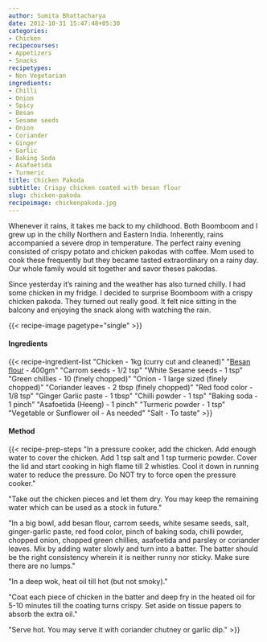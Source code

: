 ```yaml
---
author: Sumita Bhattacharya
date: 2012-10-31 15:47:48+05:30
categories:
- Chicken
recipecourses:
- Appetizers
- Snacks
recipetypes:
- Non Vegetarian
ingredients:
- Chilli
- Onion
- Spicy
- Besan
- Sesame seeds
- Onion
- Coriander
- Ginger
- Garlic
- Baking Soda
- Asafoetida
- Turmeric
title: Chicken Pakoda
subtitle: Crispy chicken coated with besan flour
slug: chicken-pakoda
recipeimage: chickenpakoda.jpg
---
```


Whenever it rains, it takes me back to my childhood. Both Boomboom and I grew up in the chilly Northern and Eastern India. Inherently, rains accompanied a severe drop in temperature. The perfect rainy evening consisted of crispy potato and chicken pakodas with coffee. Mom used to cook these frequently but they became tasted extraordinary on a rainy day. Our whole family would sit together and savor theses pakodas.

Since yesterday it’s raining and the weather has also turned chilly. I had some chicken in my fridge. I decided to surprise Boomboom with a crispy chicken pakoda. They turned out really good. It felt nice sitting in the balcony and enjoying the snack along with watching the rain.

{{< recipe-image pagetype="single" >}}

#### Ingredients

{{< recipe-ingredient-list
"Chicken - 1kg (curry cut and cleaned)"
"[Besan flour](https://en.wikipedia.org/wiki/Gram_flour) - 400gm"
"Carrom seeds - 1/2 tsp"
"White Sesame seeds - 1 tsp"
"Green chillies - 10 (finely chopped)"
"Onion - 1 large sized (finely chopped)"
"Coriander leaves - 2 tbsp (finely chopped)"
"Red food color - 1/8 tsp"
"Ginger Garlic paste - 1 tbsp"
"Chilli powder - 1 tsp"
"Baking soda - 1 pinch"
"Asafoetida (Heeng) - 1 pinch"
"Turmeric powder - 1 tsp"
"Vegetable or Sunflower oil - As needed"
"Salt - To taste" >}}

#### Method

{{< recipe-prep-steps
"In a pressure cooker, add the chicken. Add enough water to cover the chicken. Add 1 tsp salt and 1 tsp turmeric powder. Cover the lid and start cooking in high flame till 2 whistles. Cool it down in running water to reduce the pressure. Do NOT try to force open the pressure cooker."

"Take out the chicken pieces and let them dry. You may keep the remaining water which can be used as a stock in future."

"In a big bowl, add besan flour, carrom seeds, white sesame seeds, salt, ginger-garlic paste, red food color, pinch of baking soda, chilli powder, chopped onion, chopped green chillies, asafoetida and parsley or coriander leaves. Mix by adding water slowly and turn into a batter. The batter should be the right consistency wherein it is neither runny nor sticky. Make sure there are no lumps."

"In a deep wok, heat oil till hot (but not smoky)."

"Coat each piece of chicken in the batter and deep fry in the heated oil for 5-10 minutes till the coating turns crispy. Set aside on tissue papers to absorb the extra oil."

"Serve hot. You may serve it with coriander chutney or garlic dip." >}}
